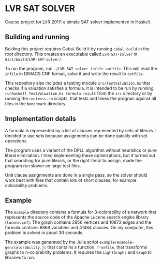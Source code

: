 # LVR SAT SOLVER

Course project for LVR 2017: a simple SAT solver implemented in Haskell.

## Building and running

Bulding this project requires Cabal. Build it by running `cabal build` in the
root directory. This creates an executable called `LVR-SAT-solver` in
`dist/build/LVR-SAT-solver/`.

To run the program, run `./LVR-SAT-solver infile outfile`. This will read the
`infile` in DIMACS CNF format, solve it and write the result to `outfile`.

This repository also includes a testing module `src/TestValuation.hs` that
checks if a valuation satisfies a formula. It is intended to be run by running
`runhaskell TestValuation.hs formula result` from the `src` directory or by
running the `runtests.sh` scripts, that tests and times the program against all
files in the `benchmark` directory.

## Implementation details

A formula is represented by a list of clauses represented by sets of literals. I
decided to use sets because assignments can be done quickly with set operations.

The program uses a variant of the DPLL algorithm without heuristics or pure
literal elimination. I tried implementing these optimizations, but it turned out
that searching for pure literals, or the right literal to assign, made the
program run slower on large test files.

Unit clause assignments are done in a single pass, so the solver should work
best with files that contain lots of short clauses, for example colorability
problems.

## Example

The `example` directory contains a formula for 3-colorability of a network that
represents the source code of the Apache Lucene search engine library
(`lucene.cnf`). The graph contains 2956 vertices and 10872 edges and the formula
contains 8868 variables and 41484 clauses. On my computer, this problem is
solved in about 30 seconds.

The example was generated by the Julia script
`example/example-gen/colorability.jl` that contains a function, `fromfile`, that
transforms graphs to n-colorability problems. It requires the `LightGraphs` and
`GraphIO` libraries to run.
